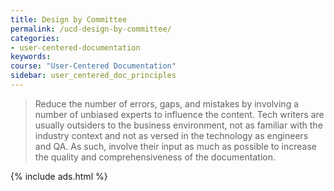 ```yaml
---
title: Design by Committee
permalink: /ucd-design-by-committee/
categories:
- user-centered-documentation
keywords:
course: "User-Centered Documentation"
sidebar: user_centered_doc_principles
---
```


> Reduce the number of errors, gaps, and mistakes by involving a number of unbiased experts to influence the content. Tech writers are usually outsiders to the business environment, not as familiar with the industry context and not as versed in the technology as engineers and QA. As such, involve their input as much as possible to increase the quality and comprehensiveness of the documentation.

{% include ads.html %}
